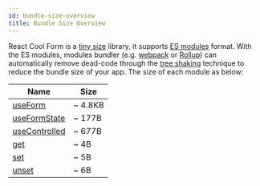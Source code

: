 ```yaml
---
id: bundle-size-overview
title: Bundle Size Overview
---
```


React Cool Form is a [tiny size](https://bundlephobia.com/result?p=react-cool-form) library, it supports [ES modules](https://hacks.mozilla.org/2018/03/es-modules-a-cartoon-deep-dive) format. With the ES modules, modules bundler (e.g. [webpack](https://webpack.js.org) or [Rollup](https://rollupjs.org/guide)) can automatically remove dead-code through the [tree shaking](https://developer.mozilla.org/en-US/docs/Glossary/Tree_shaking) technique to reduce the bundle size of your app. The size of each module as below:

| Name                                              | Size    |
| ------------------------------------------------- | ------- |
| [useForm](../api-reference/use-form)              | ~ 4.8KB |
| [useFormState](../api-reference/use-form-state)   | ~ 177B  |
| [useControlled](../api-reference/use-controlled)  | ~ 677B  |
| [get](../api-reference/utility-functions#get)     | ~ 4B    |
| [set](../api-reference/utility-functions#set)     | ~ 5B    |
| [unset](../api-reference/utility-functions#unset) | ~ 6B    |
